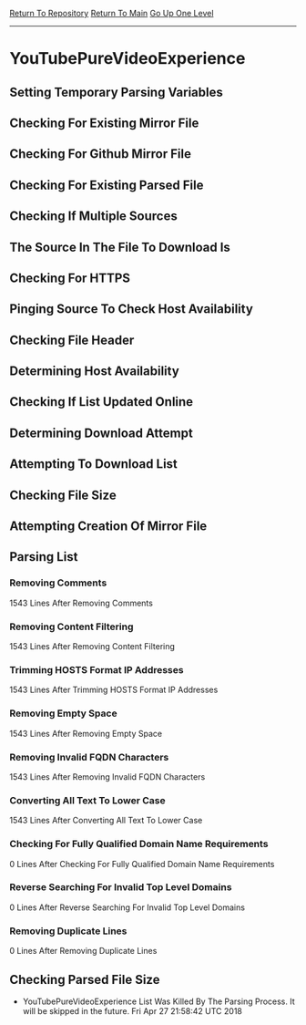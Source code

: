[Return To Repository](https://github.com/deathbybandaid/piholeparser/)
[Return To Main](https://github.com/deathbybandaid/piholeparser/blob/dev-nomerge/RecentRunLogs/Mainlog.md)
[Go Up One Level](https://github.com/deathbybandaid/piholeparser/blob/dev-nomerge/RecentRunLogs/TopLevelScripts/30-Processing-Blacklists.md)
____________________________________
# YouTubePureVideoExperience
## Setting Temporary Parsing Variables
## Checking For Existing Mirror File
## Checking For Github Mirror File
## Checking For Existing Parsed File
## Checking If Multiple Sources
## The Source In The File To Download Is
## Checking For HTTPS
## Pinging Source To Check Host Availability
## Checking File Header
## Determining Host Availability
## Checking If List Updated Online
## Determining Download Attempt
## Attempting To Download List
## Checking File Size
## Attempting Creation Of Mirror File
## Parsing List
### Removing Comments
1543 Lines After Removing Comments
### Removing Content Filtering
1543 Lines After Removing Content Filtering
### Trimming HOSTS Format IP Addresses
1543 Lines After Trimming HOSTS Format IP Addresses
### Removing Empty Space
1543 Lines After Removing Empty Space
### Removing Invalid FQDN Characters
1543 Lines After Removing Invalid FQDN Characters
### Converting All Text To Lower Case
1543 Lines After Converting All Text To Lower Case
### Checking For Fully Qualified Domain Name Requirements
0 Lines After Checking For Fully Qualified Domain Name Requirements
### Reverse Searching For Invalid Top Level Domains
0 Lines After Reverse Searching For Invalid Top Level Domains
### Removing Duplicate Lines
0 Lines After Removing Duplicate Lines
## Checking Parsed File Size
* YouTubePureVideoExperience List Was Killed By The Parsing Process. It will be skipped in the future. Fri Apr 27 21:58:42 UTC 2018
